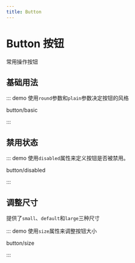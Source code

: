 ```yaml
---
title: Button
---
```


# Button 按钮

常用操作按钮

## 基础用法

::: demo 使用`round`参数和`plain`参数决定按钮的风格

button/basic

:::

## 禁用状态

::: demo 使用`disabled`属性来定义按钮是否被禁用。

button/disabled

:::

## 调整尺寸

提供了`small`、`default`和`large`三种尺寸

::: demo 使用`size`属性来调整按钮大小

button/size

:::
